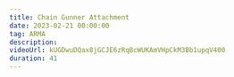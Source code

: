 ```yaml
---
title: Chain Gunner Attachment
date: 2023-02-21 00:00:00
tag: ARMA
description:
videoUrl: kUGDwuDQax8jGCJE6zRqBcWUKAmVHpCkM3Bb1upqV400
duration: 41
---
```

